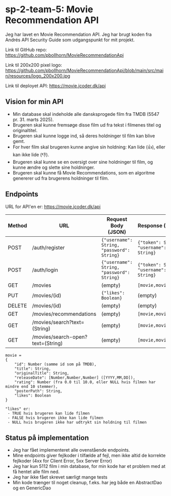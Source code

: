 # sp-2-team-5: Movie Recommendation API

Jeg har lavet en Movie Recommendation API.
Jeg har brugt koden fra Andrés API Security Guide som udgangspunkt for mit projekt.

Link til GitHub repo: https://github.com/pbollhorn/MovieRecommendationApi

Link til 200x200 pixel
logo: https://github.com/pbollhorn/MovieRecommendationApi/blob/main/src/main/resources/logo_200x200.jpg

Link til deployet API: https://movie.jcoder.dk/api

## Vision for min API

- Min database skal indeholde alle dansksprogede film fra TMDB (5547 pr. 31. marts 2025).
- Brugeren skal kunne fremsøge disse film ud fra tekst i filmenes titel og originaltitel.
- Brugeren skal kunne logge ind, så deres holdninger til film kan blive gemt.
- For hver film skal brugeren kunne angive sin holdning: Kan lide (👍), eller kan ikke lide (👎).
- Brugeren skal kunne se en oversigt over sine holdninger til film, og kunne ændre og slette sine holdninger.
- Brugeren skal kunne få Movie Recommendations, som en algoritme genererer ud fra brugerens holdninger til film.

## Endpoints

URL for API'en er: https://movie.jcoder.dk/api

| Method | URL                               | Request Body (JSON)                        | Response (JSON)                         | Roles  |
|--------|-----------------------------------|--------------------------------------------|-----------------------------------------|--------|
| POST   | /auth/register                    | `{"username": String, "password": String}` | `{"token": String, "username": String}` | ANYONE |
| POST   | /auth/login                       | `{"username": String, "password": String}` | `{"token": String, "username": String}` | ANYONE |
| GET    | /movies                           | (empty)                                    | `[movie,movie,...]`                     | USER   |
| PUT    | /movies/(id)                      | `{"likes": Boolean}`                       | (empty)                                 | USER   |
| DELETE | /movies/(id)                      | (empty)                                    | (empty)                                 | USER   |
| GET    | /movies/recommendations           | (empty)                                    | `[movie,movie,...]`                     | USER   |
| GET    | /movies/search?text=(String)      | (empty)                                    | `[movie,movie,...]`                     | USER   |
| GET    | /movies/search-open?text=(String) | (empty)                                    | `[movie,movie,...]`                     | ANYONE |

```
movie =
{
    "id": Number (samme id som på TMDB),
    "title": String,
    "originalTitle": String,
    "releaseDate": [Number,Number,Number] ([YYYY,MM,DD]),
    "rating": Number (fra 0.0 til 10.0, eller NULL hvis filmen har mindre end 10 stemmer),
    "posterPath": String,
    "likes": Boolean
}

"likes" er:
 - TRUE hvis brugeren kan lide filmen
 - FALSE hvis brugeren ikke kan lide filmen
 - NULL hvis brugeren ikke har udtrykt sin holdning til filmen
```

## Status på implementation

- Jeg har fået implementeret alle ovenstående endpoints.
- Mine endpoints giver fejlkoder i tilfælde af fejl, men ikke altid de korrekte fejlkoder (4xx for Client Error, 5xx
  Server Error)
- Jeg har kun 5112 film i min database, for min kode har et problem med at få hentet alle film ned.
- Jeg har ikke fået skrevet særligt mange tests
- Min kode trænger til noget cleanup, f.eks. har jeg både en AbstractDao og en GenericDao
